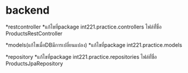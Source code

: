 # backend

*restcontroller
   *แก้ไขที่package int221.practice.controllers ไฟล์ที่่ชื่อ ProductsRestController 
   
*models(แก้ไขเมื่อDBมีการเปลี่ยนแปลง)
   *แก้ไขที่package int221.practice.models 

*repository
  *แก้ไขที่package int221.practice.repositories ไฟล์ที่่ชื่อ ProductsJpaRepository
